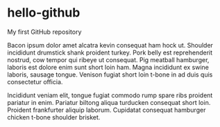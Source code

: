 # hello-github
My first GitHub repository



Bacon ipsum dolor amet alcatra kevin consequat ham hock ut. Shoulder incididunt drumstick shank proident turkey. Pork belly est reprehenderit nostrud, cow tempor qui ribeye ut consequat. Pig meatball hamburger, laboris est dolore enim sunt short loin ham. Magna incididunt ex swine laboris, sausage tongue. Venison fugiat short loin t-bone in ad duis quis consectetur officia.

Incididunt veniam elit, tongue fugiat commodo rump spare ribs proident pariatur in enim. Pariatur biltong aliqua turducken consequat short loin. Proident frankfurter aliquip laborum. Cupidatat consequat hamburger chicken t-bone shoulder brisket.
